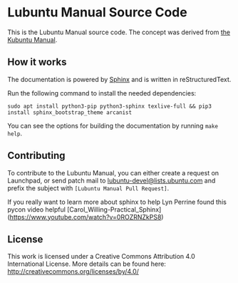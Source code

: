 # Lubuntu Manual Source Code

This is the Lubuntu Manual source code. The concept was derived from [the Kubuntu Manual](https://github.com/ahoneybun/kubuntu-manual).

## How it works

The documentation is powered by [Sphinx](http://www.sphinx-doc.org/en/stable/) and is written in reStructuredText.

Run the following command to install the needed dependencies:

```
sudo apt install python3-pip python3-sphinx texlive-full && pip3 install sphinx_bootstrap_theme arcanist
```

You can see the options for building the documentation by running `make help`.

## Contributing

To contribute to the Lubuntu Manual, you can either create a request on Launchpad, or send patch mail to [lubuntu-devel@lists.ubuntu.com](mailto:lubuntu-devel@lists.ubuntu.com) and prefix the subject with `[Lubuntu Manual Pull Request]`.

If you really want to learn more about sphinx to help Lyn Perrine found this pycon video helpful [Carol_Willing-Practical_Sphinx] (https://www.youtube.com/watch?v=0ROZRNZkPS8)

## License

This work is licensed under a Creative Commons Attribution 4.0 International License. More details can be found here: http://creativecommons.org/licenses/by/4.0/
